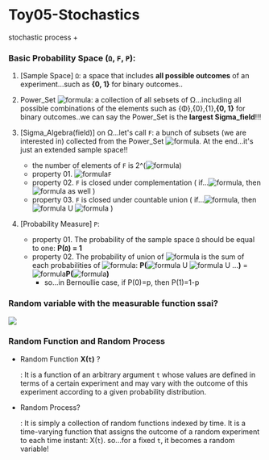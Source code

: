 # Toy05-Stochastics
stochastic process + 


### Basic Probability Space (`Ω`, `F`, `P`): 
1. [Sample Space] `Ω`: a space that includes **all possible outcomes** of an experiment...such as **{0, 1}** for binary outcomes..
2. Power_Set ![formula](https://render.githubusercontent.com/render/math?math=2^\Omega): a collection of all sebsets of Ω...including all possible combinations of the elements such as {Φ},{0},{1},**{0, 1}** for binary outcomes..we can say the Power_Set is the **largest Sigma_field**!!!
3. [Sigma_Algebra(field)] on Ω...let's call `F`: a bunch of subsets (we are interested in) collected from the Power_Set ![formula](https://render.githubusercontent.com/render/math?math=2^\Omega). At the end...it's just an extended sample space!!
   - the number of elements of `F` is 2^(![formula](https://render.githubusercontent.com/render/math?math=2^\Omega))
   - property 01. ![formula](https://render.githubusercontent.com/render/math?math=\Omega\in)`F`
   - property 02. `F` is closed under complementation ( if...![formula](https://render.githubusercontent.com/render/math?math=\Lambda\in\F), then ![formula](https://render.githubusercontent.com/render/math?math=\Lambda^c\in\F) as well )
   - property 03. `F` is closed under countable union ( if...![formula](https://render.githubusercontent.com/render/math?math=\Lambda_{1},\Lambda_{2}\in\F), then ![formula](https://render.githubusercontent.com/render/math?math=\Lambda_{1}) U ![formula](https://render.githubusercontent.com/render/math?math=\Lambda_{2}\in\F) ) 
 
4. [Probability Measure] `Ρ`:  
   - property 01. The probability of the sample space `Ω` should be equal to one: **P(`Ω`) = 1** 
   - property 02. The probability of union of ![formula](https://render.githubusercontent.com/render/math?math=\Lambda_{1},\Lambda_{2},..) is the sum of each probabilities of  ![formula](https://render.githubusercontent.com/render/math?math=\Lambda_{i}): **P(**![formula](https://render.githubusercontent.com/render/math?math=\Lambda_{1}) U ![formula](https://render.githubusercontent.com/render/math?math=\Lambda_{2}) U ...**)** = ![formula](https://render.githubusercontent.com/render/math?math=\Sigma)**P(**![formula](https://render.githubusercontent.com/render/math?math=\Lambda_{i})**)**
     - so...in Bernoullie case, if P(0)=p, then P(1)=1-p

### Random variable with the measurable function ssai? 
<img src="https://user-images.githubusercontent.com/31917400/90989160-6291e000-e590-11ea-9f72-ef7645c65a18.jpg" />

### Random Function and Random Process
- Random Function **X(`t`)** ?

  : It is a function of an arbitrary argument `t` whose values are defined in terms of a certain experiment and may vary with the outcome of this experiment according to a given probability distribution. 
- Random Process?

  : It is simply a collection of random functions indexed by time. It is a time-varying function that assigns the outcome of a random experiment to each time instant: X(`t`). so...for a fixed `t`, it becomes a random variable! 












































































